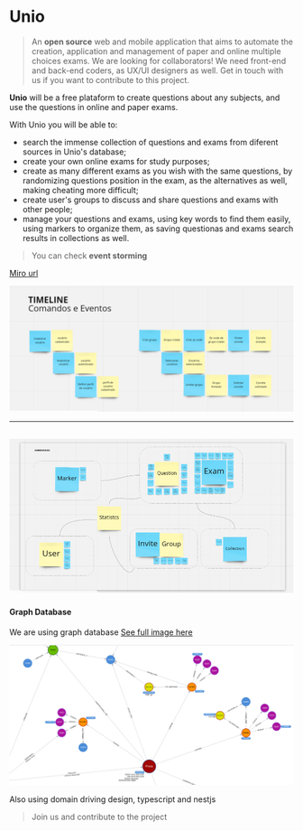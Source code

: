 # Unio 

> An **open source** web and mobile application that aims to automate the creation, application and management of paper and online multiple choices exams.
> We are looking for collaborators! We need front-end and back-end coders, as UX/UI designers as well. Get in touch with us if you want to contribute to this project. 

**Unio** will be a free plataform to create questions about any subjects, and use the questions in online and paper exams.

With Unio you will be able to:
  - search the immense collection of questions and exams from diferent sources in Unio's database;
  - create your own online exams for study purposes;
  - create as many different exams as you wish with the same questions, by randomizing questions position in the exam, as the alternatives as well,           making cheating more difficult;
  - create user's groups to discuss and share questions and exams with other people;
  - manage your questions and exams, using key words to find them easily, using markers to organize them, as saving questionas and exams search results       in collections as well.

>You can check **event storming**

[Miro url](https://miro.com/welcomeonboard/ciQxDcPTuFFGb3jWfr3gNl6gafV2GIHs3Qdr48z69mNa7XQLZCI6IbY8r3PG8PZ3)

![image](./readme/timeline.png)

---

![image](./readme/aggregates.png)
---

#### Graph Database 
We are using graph database [See full image here](./readme/graph-database.png)

![image](./readme/exam.png)


Also using domain driving design, typescript and nestjs

> Join us and contribute to the project
